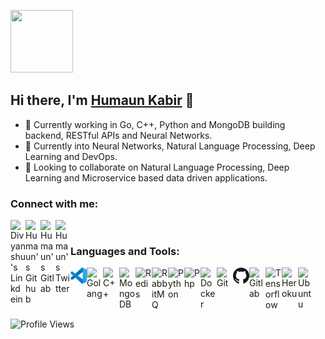 <a href="https://sourcerer.io/ihumaunkabir"><img src="https://avatars0.githubusercontent.com/u/12884938?v=4" height="100px" width="100px" alt=""/></a>
## Hi there, I'm [Humaun Kabir](https://www.linkedin.com/in/ihumaunkabir/) 👋

- 🔭 Currently working in Go, C++, Python and MongoDB building backend, RESTful APIs and Neural Networks.
- 🌱 Currently into Neural Networks, Natural Language Processing, Deep Learning and DevOps.
- 👯 Looking to collaborate on Natural Language Processing, Deep Learning and Microservice based data driven applications.


### Connect with me:

<a href="https://www.linkedin.com/in/ihumaunkabir/">
  <img align="left" alt="Divyanshu's Linkdein" width="24px" src="https://cdn.jsdelivr.net/npm/simple-icons@v3/icons/linkedin.svg" />
</a> 
<a href="https://github.com/ihumaunkabir">
  <img align="left" alt="Humaun's Github" width="24px" src="https://cdn.jsdelivr.net/npm/simple-icons@v3/icons/github.svg" />
</a>
<a href="https://gitlab.com/ihumaunkabir">
  <img align="left" alt="Humaun's Gitlab" width="24px" src="https://cdn.jsdelivr.net/npm/simple-icons@v3/icons/gitlab.svg" />
</a>
<a href="https://twitter.com/ihumaunkabir">
  <img align="left" alt="Humaun's Twitter" width="24px" src="https://cdn.jsdelivr.net/npm/simple-icons@v3/icons/twitter.svg" />
</a>

<br />

### Languages and Tools:

<img align="left" alt="Visual Studio Code" width="26px" src="https://raw.githubusercontent.com/github/explore/80688e429a7d4ef2fca1e82350fe8e3517d3494d/topics/visual-studio-code/visual-studio-code.png" />
<img align="left" alt="Golang" width="26px" src="https://cdn.jsdelivr.net/npm/simple-icons@v3/icons/go.svg" />
<img align="left" alt="C++" width="26px" src="https://cdn.jsdelivr.net/npm/simple-icons@v3/icons/cplusplus.svg" />
<img align="left" alt="MongoDB" width="26px" src="https://cdn.jsdelivr.net/npm/simple-icons@v3/icons/mongodb.svg" />
<img align="left" alt="Redis" width="26px" src="https://cdn.jsdelivr.net/npm/simple-icons@v3/icons/redis.svg" />
<img align="left" alt="RabbitMQ" width="26px" src="https://cdn.jsdelivr.net/npm/simple-icons@v3/icons/rabbitmq.svg" />
<img align="left" alt="Python" width="26px" src="https://cdn.jsdelivr.net/npm/simple-icons@v3/icons/python.svg" />
<img align="left" alt="Php" width="26px" src="https://cdn.jsdelivr.net/npm/simple-icons@v3/icons/php.svg" />
<img align="left" alt="Docker" width="26px" src="https://cdn.jsdelivr.net/npm/simple-icons@v3/icons/docker.svg" />
<img align="left" alt="Git" width="26px" src="https://cdn.jsdelivr.net/npm/simple-icons@v3/icons/git.svg" />
<img align="left" alt="GitHub" width="26px" src="https://raw.githubusercontent.com/github/explore/78df643247d429f6cc873026c0622819ad797942/topics/github/github.png" />
<img align="left" alt="Gitlab" width="26px" src="https://cdn.jsdelivr.net/npm/simple-icons@v3/icons/gitlab.svg" />
<img align="left" alt="Tensorflow" width="26px" src="https://cdn.jsdelivr.net/npm/simple-icons@v3/icons/tensorflow.svg" />
<img align="left" alt="Heroku" width="26px" src="https://cdn.jsdelivr.net/npm/simple-icons@v3/icons/heroku.svg" />
<img align="left" alt="Ubuntu" width="26px" src="https://cdn.jsdelivr.net/npm/simple-icons@v3/icons/ubuntu.svg" />

<br />
<br />
<br>
<a href="https://sourcerer.io/ihumaunkabir"><img src="https://img.shields.io/badge/Go-62%20commits-orange.svg" alt=""></a><a href="https://sourcerer.io/ihumaunkabir"><img src="https://img.shields.io/badge/C++-56%20commits-orange.svg" alt=""></a><a href="https://sourcerer.io/ihumaunkabir"><img src="https://img.shields.io/badge/C-46%20commits-orange.svg" alt=""></a><a href="https://sourcerer.io/ihumaunkabir"><img src="https://img.shields.io/badge/PHP-38%20commits-orange.svg" alt=""></a><a href="https://sourcerer.io/ihumaunkabir"><img src="https://img.shields.io/badge/Python-3%20commits-orange.svg" alt=""></a><a href="https://sourcerer.io/ihumaunkabir"><img src="https://img.shields.io/badge/Java-42%20commits-orange.svg" alt=""></a><a href="https://sourcerer.io/ihumaunkabir"><img src="https://img.shields.io/badge/HTML-29%20commits-orange.svg" alt=""></a><a href="https://sourcerer.io/ihumaunkabir"><img src="https://img.shields.io/badge/CSS-41%20commits-orange.svg" alt=""></a>

![Profile Views](https://komarev.com/ghpvc/?username=ihumaunkabir&style=flat-square)
